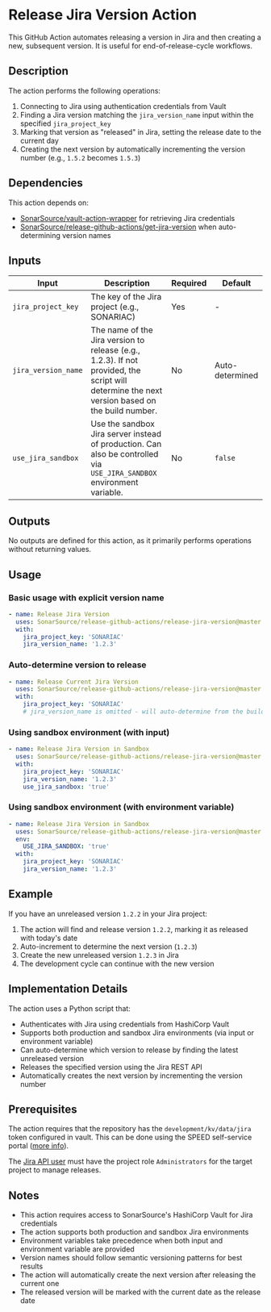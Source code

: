 # Release Jira Version Action

This GitHub Action automates releasing a version in Jira and then creating a new, subsequent version. It is useful for end-of-release-cycle workflows.

## Description

The action performs the following operations:
1. Connecting to Jira using authentication credentials from Vault
2. Finding a Jira version matching the `jira_version_name` input within the specified `jira_project_key`
3. Marking that version as "released" in Jira, setting the release date to the current day
4. Creating the next version by automatically incrementing the version number (e.g., `1.5.2` becomes `1.5.3`)

## Dependencies

This action depends on:
- [SonarSource/vault-action-wrapper](https://github.com/SonarSource/vault-action-wrapper) for retrieving Jira credentials
- [SonarSource/release-github-actions/get-jira-version](https://github.com/SonarSource/release-github-actions) when auto-determining version names

## Inputs

| Input | Description                                                                                                                                   | Required | Default |
|-------|-----------------------------------------------------------------------------------------------------------------------------------------------|----------|---------|
| `jira_project_key` | The key of the Jira project (e.g., SONARIAC)                                                                                                  | Yes | - |
| `jira_version_name` | The name of the Jira version to release (e.g., 1.2.3). If not provided, the script will determine the next version based on the build number. | No | Auto-determined |
| `use_jira_sandbox` | Use the sandbox Jira server instead of production. Can also be controlled via `USE_JIRA_SANDBOX` environment variable.                        | No | `false` |

## Outputs

No outputs are defined for this action, as it primarily performs operations without returning values.

## Usage

### Basic usage with explicit version name

```yaml
- name: Release Jira Version
  uses: SonarSource/release-github-actions/release-jira-version@master
  with:
    jira_project_key: 'SONARIAC'
    jira_version_name: '1.2.3'
```

### Auto-determine version to release

```yaml
- name: Release Current Jira Version
  uses: SonarSource/release-github-actions/release-jira-version@master
  with:
    jira_project_key: 'SONARIAC'
    # jira_version_name is omitted - will auto-determine from the build number
```

### Using sandbox environment (with input)

```yaml
- name: Release Jira Version in Sandbox
  uses: SonarSource/release-github-actions/release-jira-version@master
  with:
    jira_project_key: 'SONARIAC'
    jira_version_name: '1.2.3'
    use_jira_sandbox: 'true'
```

### Using sandbox environment (with environment variable)

```yaml
- name: Release Jira Version in Sandbox
  uses: SonarSource/release-github-actions/release-jira-version@master
  env:
    USE_JIRA_SANDBOX: 'true'
  with:
    jira_project_key: 'SONARIAC'
    jira_version_name: '1.2.3'
```

## Example

If you have an unreleased version `1.2.2` in your Jira project:
1. The action will find and release version `1.2.2`, marking it as released with today's date
2. Auto-increment to determine the next version (`1.2.3`)
3. Create the new unreleased version `1.2.3` in Jira
4. The development cycle can continue with the new version

## Implementation Details

The action uses a Python script that:
- Authenticates with Jira using credentials from HashiCorp Vault
- Supports both production and sandbox Jira environments (via input or environment variable)
- Can auto-determine which version to release by finding the latest unreleased version
- Releases the specified version using the Jira REST API
- Automatically creates the next version by incrementing the version number

## Prerequisites

The action requires that the repository has the `development/kv/data/jira` token configured in vault.
This can be done using the SPEED self-service portal ([more info](https://xtranet-sonarsource.atlassian.net/wiki/spaces/Platform/pages/3553787989/Manage+Vault+Policy+-+SPEED)).

The [Jira API user](https://sonarsource.atlassian.net/jira/people/712020:9dcffe4d-55ee-4d69-b5d1-535c6dbd9cc4) must have the project role `Administrators` for the target project to manage releases.

## Notes

- This action requires access to SonarSource's HashiCorp Vault for Jira credentials
- The action supports both production and sandbox Jira environments
- Environment variables take precedence when both input and environment variable are provided
- Version names should follow semantic versioning patterns for best results
- The action will automatically create the next version after releasing the current one
- The released version will be marked with the current date as the release date
